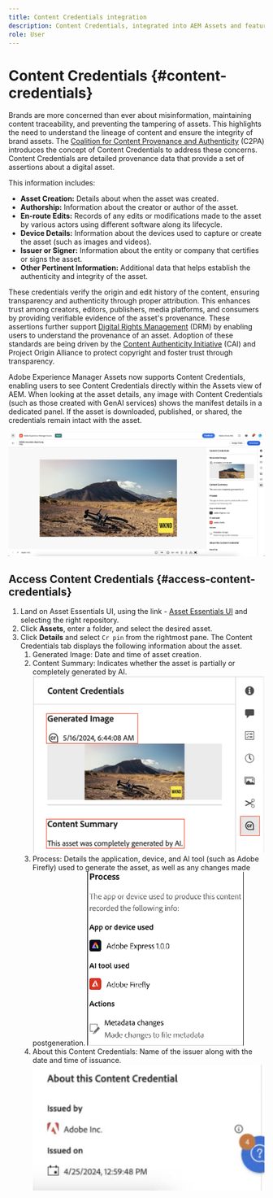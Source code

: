 ```yaml
---
title: Content Credentials integration
description: Content Credentials, integrated into AEM Assets and featured within the AEM Assets View, prevent misinformation by maintaining content traceability throughout its lifecycle. This enhances content authenticity, reliability, and trust among users.
role: User
---
```


# Content Credentials {#content-credentials}

Brands are more concerned than ever about misinformation, maintaining content traceability, and preventing the tampering of assets. This highlights the need to understand the lineage of content and ensure the integrity of brand assets. The [Coalition for Content Provenance and Authenticity](https://c2pa.org/specifications/specifications/1.1/specs/C2PA_Specification.html#_trust_model) (C2PA) introduces the concept of Content Credentials to address these concerns. Content Credentials are detailed provenance data that provide a set of assertions about a digital asset.

This information includes: 

* **Asset Creation:** Details about when the asset was created. 
* **Authorship:** Information about the creator or author of the asset. 
* **En-route Edits:** Records of any edits or modifications made to the asset by various actors using different software along its lifecycle. 
* **Device Details:** Information about the devices used to capture or create the asset (such as images and videos). 
* **Issuer or Signer:** Information about the entity or company that certifies or signs the asset. 
* **Other Pertinent Information:** Additional data that helps establish the authenticity and integrity of the asset. 

These credentials verify the origin and edit history of the content, ensuring transparency and authenticity through proper attribution. This enhances trust among creators, editors, publishers, media platforms, and consumers by providing verifiable evidence of the asset's provenance. These assertions further support [Digital Rights Management](https://www.fortinet.com/resources/cyberglossary/digital-rights-management-drm) (DRM) by enabling users to understand the provenance of an asset. Adoption of these standards are being driven by the [Content Authenticity Initiative](https://opensource.contentauthenticity.org/docs/getting-started/) (CAI) and Project Origin Alliance to protect copyright and foster trust through transparency.
 
Adobe Experience Manager Assets now supports Content Credentials, enabling users to see Content Credentials directly within the Assets view of AEM. When looking at the asset details, any image with Content Credentials (such as those created with GenAI services) shows the manifest details in a dedicated panel. If the asset is downloaded, published, or shared, the credentials remain intact with the asset.

![assetss](/help/using/assets/content-credentials.png)

## Access Content Credentials {#access-content-credentials}  

1. Land on Asset Essentials UI, using the link - [Asset Essentials UI](https://experience.adobe.com/#/assets) and selecting the right repository. 
1. Click **Assets**, enter a folder, and select the desired asset. 
1. Click **Details** and select `Cr pin` from the rightmost pane. The Content Credentials tab displays the following information about the asset.  
    1. Generated Image: Date and time of asset creation. 
    1. Content Summary: Indicates whether the asset is partially or completely generated by AI.
    ![](/help/using/assets/content-credentials12.png)
    1. Process: Details the application, device, and AI tool (such as Adobe Firefly) used to generate the asset, as well as any changes made postgeneration.
    ![process](/help/using/assets/processcr.png)
    1. About this Content Credentials: Name of the issuer along with the date and time of issuance. 
    ![issuer](/help/using/assets/content-credential123.png)